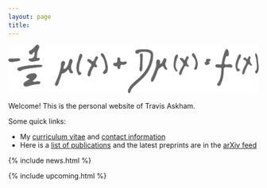 ```yaml
---
layout: page
title: 
---
```



![](/assets/img/dl60gray.svg "Second Kind Integral Equation")

Welcome! This is the personal website of Travis Askham.

Some quick links:

- My [curriculum vitae](/cv) and [contact information](/contact)
- Here is a [list of publications](/publications) and the
latest preprints are in the [arXiv feed](/arxiv)

{% include news.html %}

{% include upcoming.html %}